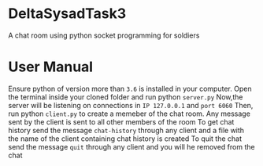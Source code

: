 # DeltaSysadTask3
A chat room using python socket programming for soldiers

# User Manual
Ensure python of version more than ```3.6``` is installed in your computer.
Open the terminal inside your cloned folder and run python ```server.py```
Now,the server will be listening on connections in ```IP 127.0.0.1``` and ```port 6060```
Then, run python ```client.py``` to create a memeber of the chat room.
Any message sent by the client is sent to all other members of the room
To get chat history send the message ```chat-history``` through any client and a file with the name of the client containing chat history is created
To quit the chat send the message ```quit``` through any client and you will he removed from the chat
